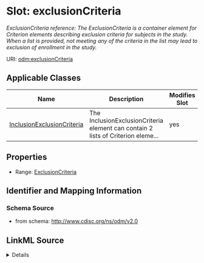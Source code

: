 # Slot: exclusionCriteria


_ExclusionCriteria reference: The ExclusionCriteria is a container element for Criterion elements describing exclusion criteria for subjects in the study. When a list is provided, not meeting any of the criteria in the list may lead to exclusion of enrollment in the study._



URI: [odm:exclusionCriteria](http://www.cdisc.org/ns/odm/v2.0/exclusionCriteria)



<!-- no inheritance hierarchy -->




## Applicable Classes

| Name | Description | Modifies Slot |
| --- | --- | --- |
[InclusionExclusionCriteria](InclusionExclusionCriteria.md) | The InclusionExclusionCriteria element can contain 2 lists of Criterion eleme... |  yes  |







## Properties

* Range: [ExclusionCriteria](ExclusionCriteria.md)





## Identifier and Mapping Information







### Schema Source


* from schema: http://www.cdisc.org/ns/odm/v2.0




## LinkML Source

<details>
```yaml
name: exclusionCriteria
description: 'ExclusionCriteria reference: The ExclusionCriteria is a container element
  for Criterion elements describing exclusion criteria for subjects in the study.
  When a list is provided, not meeting any of the criteria in the list may lead to
  exclusion of enrollment in the study.'
from_schema: http://www.cdisc.org/ns/odm/v2.0
rank: 1000
alias: exclusionCriteria
domain_of:
- InclusionExclusionCriteria
range: ExclusionCriteria

```
</details>